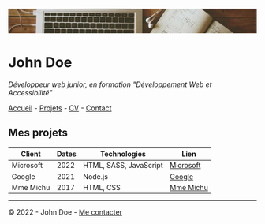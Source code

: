 ![Photo d'illustration](image.png)
# John Doe
*Développeur web junior, en formation "Développement Web et Accessibilité"* 

[Accueil](README.md) - [Projets](projets.md) - [CV]() - [Contact]()

## Mes projets

| Client | Dates | Technologies | Lien |
| ------ | ----- | ----- | ----- |
|Microsoft | 2022 | HTML, SASS, JavaScript | [Microsoft]() |
| Google | 2021 | Node.js | [Google]() |
| Mme Michu | 2017 | HTML, CSS | [Mme Michu]() |

____

© 2022 - John Doe - [Me contacter](Contact.md)